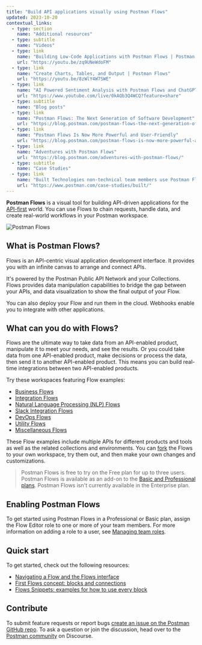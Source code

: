 ```yaml
---
title: "Build API applications visually using Postman Flows"
updated: 2023-10-20
contextual_links:
  - type: section
    name: "Additional resources"
  - type: subtitle
    name: "Videos"
  - type: link
    name: "Building Low-Code Applications with Postman Flows | Postman Intergalactic"
    url: "https://youtu.be/zq9UNeWdoFM"
  - type: link
    name: "Create Charts, Tables, and Output | Postman Flows"
    url: "https://youtu.be/8zWlY4W7SWE"
  - type: link
    name: "AI Powered Sentiment Analysis with Postman Flows and ChatGPT"
    url: "https://www.youtube.com/live/0kAQb3Q4WCQ?feature=share"
  - type: subtitle
    name: "Blog posts"
  - type: link
    name: "Postman Flows: The Next Generation of Software Development"
    url: "https://blog.postman.com/postman-flows-the-next-generation-of-software-development/"
  - type: link
    name: "Postman Flows Is Now More Powerful and User-Friendly"
    url: "https://blog.postman.com/postman-flows-is-now-more-powerful-and-user-friendly/"
  - type: link
    name: "Adventures with Postman Flows"
    url: "https://blog.postman.com/adventures-with-postman-flows/"
  - type: subtitle
    name: "Case Studies"
  - type: link
    name: "Built Technologies non-technical team members use Postman Flows"
    url: "https://www.postman.com/case-studies/built/"
---
```


**Postman Flows** is a visual tool for building API-driven applications for the [API-first](https://www.postman.com/api-first/) world. You can use Flows to chain requests, handle data, and create real-world workflows in your Postman workspace.

![Postman Flows](https://assets.postman.com/postman-docs/postman-flows-overview.gif)

## What is Postman Flows?

Flows is an API-centric visual application development interface. It provides you with an infinite canvas to arrange and connect APIs.

It's powered by the Postman Public API Network and your Collections. Flows provides data manipulation capabilities to bridge the gap between your APIs, and data visualization to show the final output of your Flow.

You can also deploy your Flow and run them in the cloud. Webhooks enable you to integrate with other applications.

## What can you do with Flows?

Flows are the ultimate way to take data from an API-enabled product, manipulate it to meet your needs, and see the results. Or you could take data from one API-enabled product, make decisions or process the data, then send it to another API-enabled product. This means you can build real-time integrations between two API-enabled products.

Try these workspaces featuring Flow examples:

* [Business Flows](https://www.postman.com/postman/workspace/business-flows/flows)
* [Integration Flows](https://www.postman.com/postman/workspace/integration-flows/flows)
* [Natural Language Processing (NLP) Flows](https://www.postman.com/postman/workspace/natural-language-processing-nlp-flows/flows)
* [Slack Integration Flows](https://www.postman.com/postman/workspace/slack-integration-flows/flows)
* [DevOps Flows](https://www.postman.com/postman/workspace/devops-flows/flows)
* [Utility Flows](https://www.postman.com/postman/workspace/utility-flows/flows)
* [Miscellaneous Flows](https://www.postman.com/postman/workspace/miscellaneous-flows/flows)

These Flow examples include multiple APIs for different products and tools as well as the related collections and environments. You can [fork](/docs/collaborating-in-postman/using-version-control/forking-elements/) the Flows to your own workspace, try them out, and then make your own changes and customizations.

> Postman Flows is free to try on the Free plan for up to three users. Postman Flows is available as an add-on to the [Basic and Professional plans](https://www.postman.com/pricing/). Postman Flows isn't currently available in the Enterprise plan.

## Enabling Postman Flows

To get started using Postman Flows in a Professional or Basic plan, assign the Flow Editor role to one or more of your team members. For more information on adding a role to a user, see [Managing team roles](/docs/administration/managing-your-team/managing-your-team/#managing-team-roles).

## Quick start

To get started, check out the following resources:

* [Navigating a Flow and the Flows interface](/docs/postman-flows/gs/the-flows-interface/)
* [First Flows concept: blocks and connections](/docs/postman-flows/concepts/blocks-and-connections/)
* [Flows Snippets: examples for how to use every block](https://www.postman.com/postman/workspace/flows-snippets/flows)

## Contribute

To submit feature requests or report bugs [create an issue on the Postman GitHub repo](https://github.com/postmanlabs/postman-app-support/issues). To ask a question or join the discussion, head over to the [Postman community](https://community.postman.com/) on Discourse.
